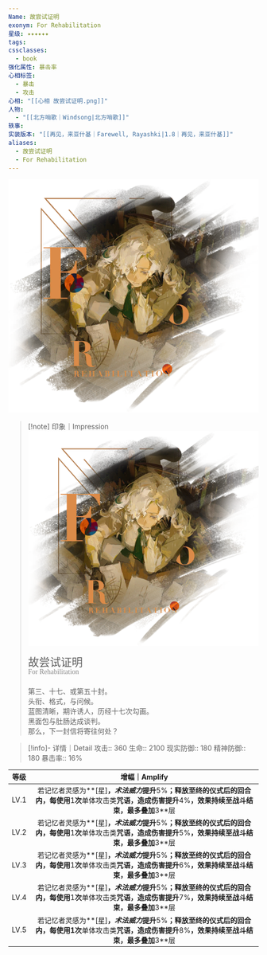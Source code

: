 ```yaml
---
Name: 故尝试证明
exonym: For Rehabilitation
星级: ✦✦✦✦✦✦
tags: 
cssclasses:
  - book
强化属性: 暴击率
心相标签:
  - 暴击
  - 攻击
心相: "[[心相 故尝试证明.png]]"
人物:
  - "[[北方哨歌｜Windsong|北方哨歌]]"
轶事: 
实装版本: "[[再见，来亚什基｜Farewell, Rayashki|1.8｜再见，来亚什基]]"
aliases:
  - 故尝试证明
  - For Rehabilitation
---
```

![cover](assets/故尝试证明｜For%20Rehabilitation.assets/心相%20故尝试证明.png)

> [!note] 印象｜Impression
> ![心相 故尝试证明|inlL|300](assets/故尝试证明｜For%20Rehabilitation.assets/心相%20故尝试证明.png)
> <p style="font-family: '家族宋', sans-serif; font-size: 22px; line-height: 0.75; text-indent: 0;">故尝试证明<br><span style="font-family: serif; font-size: 14px; color: #888888;">For Rehabilitation</span></p>
> 
> 第三、十七、或第五十封。  
> 头衔、格式，与问候。  
> 蓝图清晰，期许诱人，历经十七次勾画。  
> 黑面包与肚肠达成谈判。  
> 那么，下一封信将寄往何处？

> [!info]- 详情｜Detail
> 攻击:: 360
> 生命:: 2100
> 现实防御:: 180
> 精神防御:: 180
> 暴击率:: 16%

| 等级 |                        增幅｜Amplify                         |
| :--: | :----------------------------------------------------------: |
| LV.1 | 若记忆者灵感为**[星]**，*术法威力*提升**5%**；释放至终的仪式后的回合内，每使用**1**次**单体攻击类**咒语，造成伤害提升**4%**，效果持续至战斗结束，最多叠加**3**层 |
| LV.2 | 若记忆者灵感为**[星]**，*术法威力*提升**5%**；释放至终的仪式后的回合内，每使用**1**次**单体攻击类**咒语，造成伤害提升**5%**，效果持续至战斗结束，最多叠加**3**层 |
| LV.3 | 若记忆者灵感为**[星]**，*术法威力*提升**5%**；释放至终的仪式后的回合内，每使用**1**次**单体攻击类**咒语，造成伤害提升**6%**，效果持续至战斗结束，最多叠加**3**层 |
| LV.4 | 若记忆者灵感为**[星]**，*术法威力*提升**5%**；释放至终的仪式后的回合内，每使用**1**次**单体攻击类**咒语，造成伤害提升**7%**，效果持续至战斗结束，最多叠加**3**层 |
| LV.5 | 若记忆者灵感为**[星]**，*术法威力*提升**5%**；释放至终的仪式后的回合内，每使用1次**单体攻击类**咒语，造成伤害提升**8%**，效果持续至战斗结束，最多叠加**3**层 |
